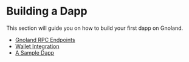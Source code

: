 # Building a Dapp

This section will guide you on how to build your first dapp on Gnoland.

* [Gnoland RPC Endpoints](gnoland-rpc-endpoints.md)
* [Wallet Integration](wallet-integration.md)
* [A Sample Dapp](a-sample-dapp.md)
